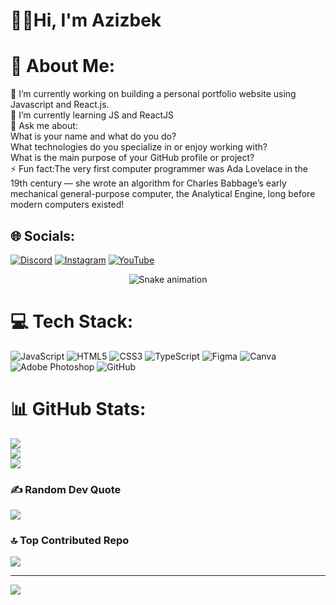# 🖐🏼Hi, I'm Azizbek
# 💫 About Me:
🔭 I’m currently working on building a personal portfolio website using Javascript and React.js.<br>🌱 I’m currently learning JS and ReactJS<br>💬 Ask me about:<br>What is your name and what do you do?<br>What technologies do you specialize in or enjoy working with?<br>What is the main purpose of your GitHub profile or project?<br>⚡ Fun fact:The very first computer programmer was Ada Lovelace in the 19th century — she wrote an algorithm for Charles Babbage’s early mechanical general-purpose computer, the Analytical Engine, long before modern computers existed!


## 🌐 Socials:
[![Discord](https://img.shields.io/badge/Discord-%237289DA.svg?logo=discord&logoColor=white)](https://discord.gg/carnage_728_70144) [![Instagram](https://img.shields.io/badge/Instagram-%23E4405F.svg?logo=Instagram&logoColor=white)](https://instagram.com/azeezbek_777) [![YouTube](https://img.shields.io/badge/YouTube-%23FF0000.svg?logo=YouTube&logoColor=white)](https://youtube.com/@Fraypix_Editz) 

<!-- Snake Game Repo View -->

<div align="center">
  <img src="https://profile-readme-generator.com/assets/snake.svg" alt="Snake animation" />
</div>

# 💻 Tech Stack:
![JavaScript](https://img.shields.io/badge/javascript-%23323330.svg?style=for-the-badge&logo=javascript&logoColor=%23F7DF1E) ![HTML5](https://img.shields.io/badge/html5-%23E34F26.svg?style=for-the-badge&logo=html5&logoColor=white) ![CSS3](https://img.shields.io/badge/css3-%231572B6.svg?style=for-the-badge&logo=css3&logoColor=white) ![TypeScript](https://img.shields.io/badge/typescript-%23007ACC.svg?style=for-the-badge&logo=typescript&logoColor=white) ![Figma](https://img.shields.io/badge/figma-%23F24E1E.svg?style=for-the-badge&logo=figma&logoColor=white) ![Canva](https://img.shields.io/badge/Canva-%2300C4CC.svg?style=for-the-badge&logo=Canva&logoColor=white) ![Adobe Photoshop](https://img.shields.io/badge/adobe%20photoshop-%2331A8FF.svg?style=for-the-badge&logo=adobe%20photoshop&logoColor=white) ![GitHub](https://img.shields.io/badge/github-%23121011.svg?style=for-the-badge&logo=github&logoColor=white)
# 📊 GitHub Stats:
![](https://github-readme-stats.vercel.app/api?username=CRIMSONCARNAGEE&theme=aura&hide_border=false&include_all_commits=true&count_private=false)<br/>
![](https://nirzak-streak-stats.vercel.app/?user=CRIMSONCARNAGEE&theme=aura&hide_border=false)<br/>
![](https://github-readme-stats.vercel.app/api/top-langs/?username=CRIMSONCARNAGEE&theme=aura&hide_border=false&include_all_commits=true&count_private=false&layout=compact)

### ✍️ Random Dev Quote
![](https://quotes-github-readme.vercel.app/api?type=horizontal&theme=radical)

### 🔝 Top Contributed Repo
![](https://github-contributor-stats.vercel.app/api?username=CRIMSONCARNAGEE&limit=5&theme=aura&combine_all_yearly_contributions=true)

---
[![](https://visitcount.itsvg.in/api?id=CRIMSONCARNAGEE&icon=0&color=0)](https://visitcount.itsvg.in)

<!-- Proudly created with GPRM ( https://gprm.itsvg.in ) -->
